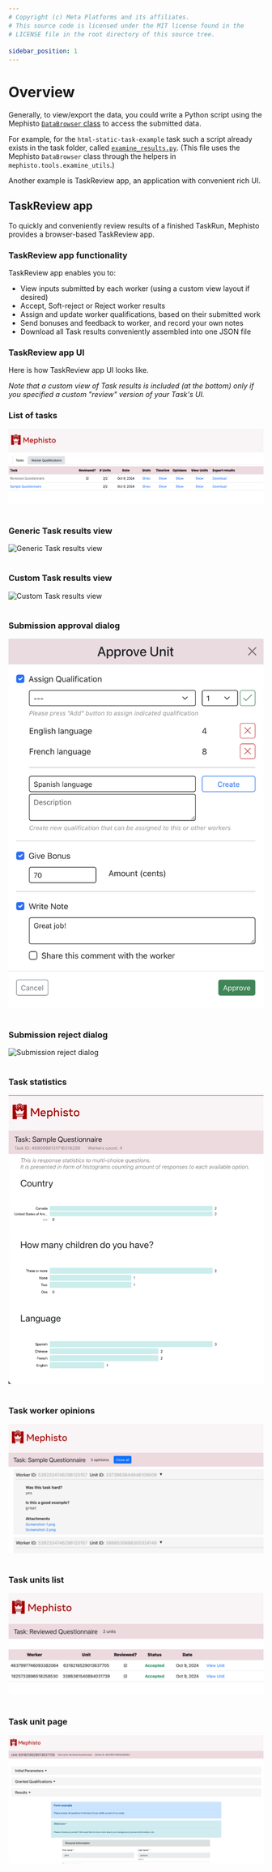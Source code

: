 ```yaml
---
# Copyright (c) Meta Platforms and its affiliates.
# This source code is licensed under the MIT license found in the
# LICENSE file in the root directory of this source tree.

sidebar_position: 1
---
```


# Overview

Generally, to view/export the data, you could write a Python script using the Mephisto 
[`DataBrowser` class](https://github.com/facebookresearch/Mephisto/blob/main/mephisto/tools/data_browser.py) to access the submitted data.

For example, for the `html-static-task-example` task such a script already exists in the task folder, 
called [`examine_results.py`](https://github.com/facebookresearch/Mephisto/blob/main/examples/simple_static_task/examine_results.py). 
(This file uses the Mephisto `DataBrowser` class through the helpers in `mephisto.tools.examine_utils`.)

Another example is TaskReview app, an application with convenient rich UI.


## TaskReview app

To quickly and conveniently review results of a finished TaskRun, Mephisto provides a browser-based TaskReview app.

### TaskReview app functionality

TaskReview app enables you to:
- View inputs submitted by each worker (using a custom view layout if desired)
- Accept, Soft-reject or Reject worker results
- Assign and update worker qualifications, based on their submitted work
- Send bonuses and feedback to worker, and record your own notes
- Download all Task results conveniently assembled into one JSON file

### TaskReview app UI

Here is how TaskReview app UI looks like.

_Note that a custom view of Task results is included (at the bottom) only if you specified a custom "review" version of your Task's UI._

### List of tasks

![List of tasks](./screenshots/tasks_list.png)
<br/>
<br/>

### Generic Task results view

![Generic Task results view](./screenshots/submission_results_expanded.png)
<br/>
<br/>

### Custom Task results view

![Custom Task results view](./screenshots/submission_results_collapsed.png)
<br/>
<br/>

### Submission approval dialog

![Submission approval dialog](./screenshots/submission_approve_dialog.png)
<br/>
<br/>

### Submission reject dialog

![Submission reject dialog](./screenshots/submission_reject_dialog.png)
<br/>
<br/>

### Task statistics

![Task statistics](./screenshots/task_stats.png)
<br/>
<br/>

### Task worker opinions

![Task statistics](./screenshots/task_worker_opinions.png)
<br/>
<br/>

### Task units list

![Task units list](./screenshots/units_list.png)
<br/>
<br/>

### Task unit page

![Task unit page](./screenshots/unit_page.png)
<br/>
<br/>

